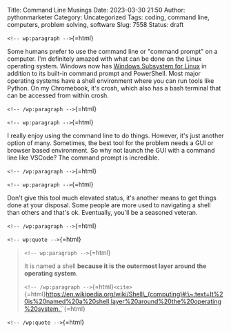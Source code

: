 Title: Command Line Musings
Date: 2023-03-30 21:50
Author: pythonmarketer
Category: Uncategorized
Tags: coding, command line, computers, problem solving, software
Slug: 7558
Status: draft

`<!-- wp:paragraph -->`{=html}

Some humans prefer to use the command line or "command prompt" on a computer. I'm definitely amazed with what can be done on the Linux operating system. Windows now has [Windows Subsystem for Linux](https://learn.microsoft.com/en-us/windows/wsl/about) in addition to its built-in command prompt and PowerShell. Most major operating systems have a shell environment where you can run tools like Python. On my Chromebook, it's crosh, which also has a bash terminal that can be accessed from within crosh.

`<!-- /wp:paragraph -->`{=html}

`<!-- wp:paragraph -->`{=html}

I really enjoy using the command line to do things. However, it's just another option of many. Sometimes, the best tool for the problem needs a GUI or browser based environment. So why not launch the GUI with a command line like VSCode? The command prompt is incredible.

`<!-- /wp:paragraph -->`{=html}

`<!-- wp:paragraph -->`{=html}

Don't give this tool much elevated status, it's another means to get things done at your disposal. Some people are more used to navigating a shell than others and that's ok. Eventually, you'll be a seasoned veteran.

`<!-- /wp:paragraph -->`{=html}

`<!-- wp:quote -->`{=html}

> `<!-- wp:paragraph -->`{=html}
>
> It is named a shell **because it is the outermost layer around the operating system**.
>
> `<!-- /wp:paragraph -->`{=html}`<cite>`{=html}https://en.wikipedia.org/wiki/Shell\_(computing)#:\~:text=It%20is%20named%20a%20shell,layer%20around%20the%20operating%20system.`</cite>`{=html}

`<!-- /wp:quote -->`{=html}
